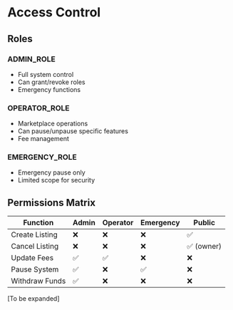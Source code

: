 # Access Control

## Roles

### ADMIN_ROLE
- Full system control
- Can grant/revoke roles
- Emergency functions

### OPERATOR_ROLE
- Marketplace operations
- Can pause/unpause specific features
- Fee management

### EMERGENCY_ROLE
- Emergency pause only
- Limited scope for security

## Permissions Matrix

| Function | Admin | Operator | Emergency | Public |
|----------|-------|----------|-----------|--------|
| Create Listing | ❌ | ❌ | ❌ | ✅ |
| Cancel Listing | ❌ | ❌ | ❌ | ✅ (owner) |
| Update Fees | ✅ | ✅ | ❌ | ❌ |
| Pause System | ✅ | ❌ | ✅ | ❌ |
| Withdraw Funds | ✅ | ❌ | ❌ | ❌ |

[To be expanded]
